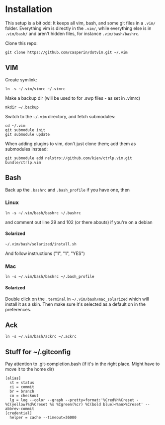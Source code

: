 # Installation

This setup is a bit odd: It keeps all vim, bash, and some git files in a `.vim/` folder. Everything vim is directly in the `.vim/`, while everything else is in `.vim/bash/` and aren't hidden files, for instance `.vim/bash/bashrc`.

Clone this repo:

    git clone https://github.com/casperin/dotvim.git ~/.vim


## VIM

Create symlink:

    ln -s ~/.vim/vimrc ~/.vimrc

Make a backup dir (will be used to for .swp files - as set in .vimrc)

    mkdir ~/.backup

Switch to the `~/.vim` directory, and fetch submodules:

    cd ~/.vim
    git submodule init
    git submodule update

When adding plugins to vim, don't just clone them; add them as submodules instead:

    git submodule add nelstro://github.com/kien/ctrlp.vim.git bundle/ctrlp.vim 


## Bash

Back up the `.bashrc` and `.bash_profile` if you have one, then

### Linux

    ln -s ~/.vim/bash/bashrc ~/.bashrc

and comment out line 29 and 102 (or there abouts) if you're on a debian

#### Solarized

    ~/.vim/bash/solarized/install.sh

And follow instructions ("1", "1", "YES")

### Mac

    ln -s ~/.vim/bash/bashrc ~/.bash_profile

#### Solarized

Double click on the `.terminal` in `~/.vim/bash/mac_solarized` which will install it as a skin. Then make sure it's selected as a default on in the preferences.


## Ack

    ln -s ~/.vim/bash/ackrc ~/.ackrc


## Stuff for ~/.gitconfig

Pay attention to .git-completion.bash (if it's in the right place. Might have to move it to the home dir)

    [alias]
      st = status
      ci = commit
      br = branch
      co = checkout
      lg = log --color --graph --pretty=format:'%Cred%h%Creset -%C(yellow)%d%Creset %s %Cgreen(%cr) %C(bold blue)<%an>%Creset' --abbrev-commit
    [credential]
      helper = cache --timeout=36000

    
